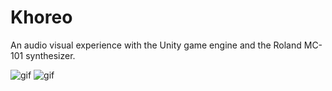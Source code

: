Khoreo
======

An audio visual experience with the Unity game engine and the Roland MC-101 synthesizer.

![gif](https://i.imgur.com/ffb6ibA.gif)
![gif](https://i.imgur.com/Yko6yiW.gif)
